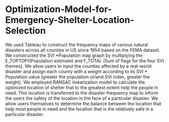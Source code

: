 # Optimization-Model-for-Emergency-Shelter-Location-Selection
We used Tableau to construct the frequency maps of various natural disasters across all counties in US since 1954 based on the FEMA dataset. We constructed the SVI *Population map graph by multiplying the E_TOPTOP((Population estimate) and F_TOTAL (Sum of flags for the four SVI themes). We allow users to input the counties affected by a real-world disaster and assign each county with a weight according to its SVI * Population value (greater the population or/and SVI index, greater the weight). We employed RANSAC linearization model to calculate the optimized location of shelter that to the greatest extent help the people in need. This location is transferred to the disaster-frequency map to inform the users the safety of the location in the face of a particular disaster. We allow users themselves to determine the balance between the location that help most people in need and the location that is the relatively safe in a particular disaster.  
